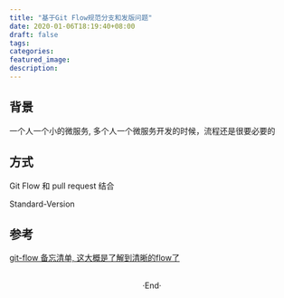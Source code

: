 ```yaml
---
title: "基于Git Flow规范分支和发版问题"
date: 2020-01-06T18:19:40+08:00
draft: false
tags: 
categories: 
featured_image: 
description: 
---
```


## 背景
一个人一个小的微服务, 多个人一个微服务开发的时候，流程还是很要必要的  

## 方式

Git Flow 和 pull request 结合  

Standard-Version  
## 参考 
[git-flow 备忘清单, 这大概是了解到清晰的flow了](https://danielkummer.github.io/git-flow-cheatsheet/index.zh_CN.html) 


<br>

<center>  ·End·  </center>
